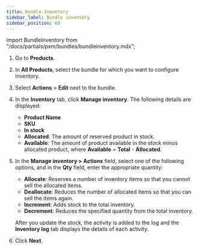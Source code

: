 ```yaml
---
title: Bundle Inventory
sidebar_label: Bundle inventory
sidebar_position: 60
---
```


import BundleInventory from "/docs/partials/pxm/bundles/bundleinventory.mdx";

<BundleInventory></BundleInventory>

1. Go to **Products**.
1. In **All Products**, select the bundle for which you want to configure inventory.
1. Select **Actions** > **Edit** next to the bundle.
1. In the **Inventory** tab, click **Manage inventory**. The following details are displayed:

    - **Product Name**
    - **SKU**
    - **In stock**
    - **Allocated**: The amount of reserved product in stock.
    - **Available**: The amount of product available in the stock minus allocated product, where **Available** = **Total** - **Allocated**.
1. In the **Manage inventory > Actions** field, select one of the following options, and in the **Qty** field, enter the appropriate quantity:

    - **Allocate**: Reserves a number of inventory items so that you cannot sell the allocated items.
    - **Deallocate**: Reduces the number of allocated items so that you can sell the items again.
    - **Increment**: Adds stock to the total inventory.
    - **Decrement**: Reduces the specified quantity from the total inventory.

    After you update the stock, the activity is added to the log and the **Inventory log** tab displays the details of each activity.
1. Click **Next**.
